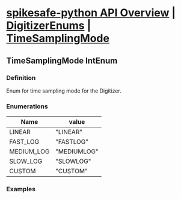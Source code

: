 # [spikesafe-python API Overview](/spikesafe_python_lib_docs/README.md) | [DigitizerEnums](/spikesafe_python_lib_docs/DigitizerEnums/README.md) | [TimeSamplingMode](/spikesafe_python_lib_docs/DigitizerEnums/TimeSamplingMode/README.md)

## TimeSamplingMode IntEnum

### Definition
Enum for time sampling mode for the Digitizer.

### Enumerations
| Name | value |
| - | - |
| LINEAR | "LINEAR"
| FAST_LOG | "FASTLOG"
| MEDIUM_LOG | "MEDIUMLOG"
| SLOW_LOG | "SLOWLOG"
| CUSTOM | "CUSTOM"

### Examples